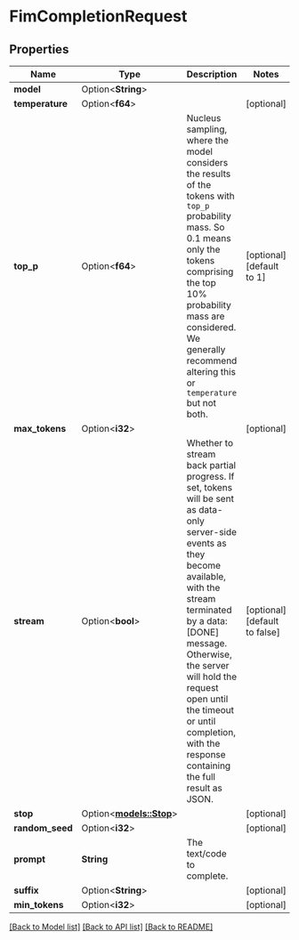 # FimCompletionRequest

## Properties

Name | Type | Description | Notes
------------ | ------------- | ------------- | -------------
**model** | Option<**String**> |  | 
**temperature** | Option<**f64**> |  | [optional]
**top_p** | Option<**f64**> | Nucleus sampling, where the model considers the results of the tokens with `top_p` probability mass. So 0.1 means only the tokens comprising the top 10% probability mass are considered. We generally recommend altering this or `temperature` but not both. | [optional][default to 1]
**max_tokens** | Option<**i32**> |  | [optional]
**stream** | Option<**bool**> | Whether to stream back partial progress. If set, tokens will be sent as data-only server-side events as they become available, with the stream terminated by a data: [DONE] message. Otherwise, the server will hold the request open until the timeout or until completion, with the response containing the full result as JSON. | [optional][default to false]
**stop** | Option<[**models::Stop**](Stop.md)> |  | [optional]
**random_seed** | Option<**i32**> |  | [optional]
**prompt** | **String** | The text/code to complete. | 
**suffix** | Option<**String**> |  | [optional]
**min_tokens** | Option<**i32**> |  | [optional]

[[Back to Model list]](../README.md#documentation-for-models) [[Back to API list]](../README.md#documentation-for-api-endpoints) [[Back to README]](../README.md)


